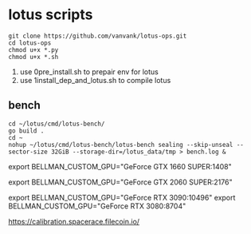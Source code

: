 # lotus scripts

```
git clone https://github.com/vanvank/lotus-ops.git
cd lotus-ops
chmod u+x *.py
chmod u+x *.sh
```

1. use 0pre_install.sh to prepair env for lotus
2. use 1install_dep_and_lotus.sh to compile lotus

## bench
```
cd ~/lotus/cmd/lotus-bench/
go build .
cd ~
nohup ~/lotus/cmd/lotus-bench/lotus-bench sealing --skip-unseal --sector-size 32GiB --storage-dir=/lotus_data/tmp > bench.log &
```

export BELLMAN_CUSTOM_GPU="GeForce GTX 1660 SUPER:1408"

export BELLMAN_CUSTOM_GPU="GeForce GTX 2060 SUPER:2176"

export BELLMAN_CUSTOM_GPU="GeForce RTX 3090:10496"
export BELLMAN_CUSTOM_GPU="GeForce RTX 3080:8704"



https://calibration.spacerace.filecoin.io/
